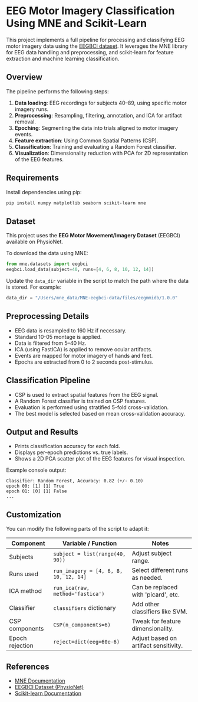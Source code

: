 # EEG Motor Imagery Classification Using MNE and Scikit-Learn

This project implements a full pipeline for processing and classifying EEG motor imagery data using the [EEGBCI dataset](https://www.physionet.org/content/eegmmidb/1.0.0/). It leverages the MNE library for EEG data handling and preprocessing, and scikit-learn for feature extraction and machine learning classification.

## Overview

The pipeline performs the following steps:

1. **Data loading**: EEG recordings for subjects 40–89, using specific motor imagery runs.
2. **Preprocessing**: Resampling, filtering, annotation, and ICA for artifact removal.
3. **Epoching**: Segmenting the data into trials aligned to motor imagery events.
4. **Feature extraction**: Using Common Spatial Patterns (CSP).
5. **Classification**: Training and evaluating a Random Forest classifier.
6. **Visualization**: Dimensionality reduction with PCA for 2D representation of the EEG features.

## Requirements

Install dependencies using pip:

```bash
pip install numpy matplotlib seaborn scikit-learn mne
```

## Dataset

This project uses the **EEG Motor Movement/Imagery Dataset** (EEGBCI) available on PhysioNet.

To download the data using MNE:

```python
from mne.datasets import eegbci
eegbci.load_data(subject=40, runs=[4, 6, 8, 10, 12, 14])
```

Update the `data_dir` variable in the script to match the path where the data is stored. For example:

```python
data_dir = "/Users/mne_data/MNE-eegbci-data/files/eegmmidb/1.0.0"
```

## Preprocessing Details

- EEG data is resampled to 160 Hz if necessary.
- Standard 10-05 montage is applied.
- Data is filtered from 5–40 Hz.
- ICA (using FastICA) is applied to remove ocular artifacts.
- Events are mapped for motor imagery of hands and feet.
- Epochs are extracted from 0 to 2 seconds post-stimulus.

## Classification Pipeline

- CSP is used to extract spatial features from the EEG signal.
- A Random Forest classifier is trained on CSP features.
- Evaluation is performed using stratified 5-fold cross-validation.
- The best model is selected based on mean cross-validation accuracy.

## Output and Results

- Prints classification accuracy for each fold.
- Displays per-epoch predictions vs. true labels.
- Shows a 2D PCA scatter plot of the EEG features for visual inspection.

Example console output:

```
Classifier: Random Forest, Accuracy: 0.82 (+/- 0.10)
epoch 00: [1] [1] True
epoch 01: [0] [1] False
...
```

## Customization

You can modify the following parts of the script to adapt it:

| Component           | Variable / Function               | Notes                                  |
|--------------------|-----------------------------------|----------------------------------------|
| Subjects           | `subject = list(range(40, 90))`   | Adjust subject range.                  |
| Runs used          | `run_imagery = [4, 6, 8, 10, 12, 14]` | Select different runs as needed.   |
| ICA method         | `run_ica(raw, method='fastica')`  | Can be replaced with 'picard', etc.    |
| Classifier         | `classifiers` dictionary           | Add other classifiers like SVM.        |
| CSP components     | `CSP(n_components=6)`              | Tweak for feature dimensionality.      |
| Epoch rejection    | `reject=dict(eeg=60e-6)`           | Adjust based on artifact sensitivity.  |


## References

- [MNE Documentation](https://mne.tools/stable/index.html)
- [EEGBCI Dataset (PhysioNet)](https://www.physionet.org/content/eegmmidb/1.0.0/)
- [Scikit-learn Documentation](https://scikit-learn.org/stable/)
